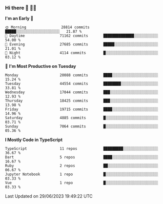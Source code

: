 ### Hi there 👋 🧑‍💻



<!--START_SECTION:waka-->
**I'm an Early 🐤** 

```text
🌞 Morning                28814 commits       █████░░░░░░░░░░░░░░░░░░░░   21.87 % 
🌆 Daytime                71162 commits       ██████████████░░░░░░░░░░░   54.00 % 
🌃 Evening                27685 commits       █████░░░░░░░░░░░░░░░░░░░░   21.01 % 
🌙 Night                  4114 commits        █░░░░░░░░░░░░░░░░░░░░░░░░   03.12 % 
```
📅 **I'm Most Productive on Tuesday** 

```text
Monday                   20088 commits       ████░░░░░░░░░░░░░░░░░░░░░   15.24 % 
Tuesday                  44554 commits       ████████░░░░░░░░░░░░░░░░░   33.81 % 
Wednesday                17044 commits       ███░░░░░░░░░░░░░░░░░░░░░░   12.93 % 
Thursday                 18425 commits       ███░░░░░░░░░░░░░░░░░░░░░░   13.98 % 
Friday                   19715 commits       ████░░░░░░░░░░░░░░░░░░░░░   14.96 % 
Saturday                 4885 commits        █░░░░░░░░░░░░░░░░░░░░░░░░   03.71 % 
Sunday                   7064 commits        █░░░░░░░░░░░░░░░░░░░░░░░░   05.36 % 
```


**I Mostly Code in TypeScript** 

```text
TypeScript               11 repos            █████████░░░░░░░░░░░░░░░░   36.67 % 
Dart                     5 repos             ████░░░░░░░░░░░░░░░░░░░░░   16.67 % 
Ruby                     2 repos             ██░░░░░░░░░░░░░░░░░░░░░░░   06.67 % 
Jupyter Notebook         1 repo              █░░░░░░░░░░░░░░░░░░░░░░░░   03.33 % 
Vue                      1 repo              █░░░░░░░░░░░░░░░░░░░░░░░░   03.33 % 
```




 Last Updated on 29/06/2023 19:49:22 UTC
<!--END_SECTION:waka-->


